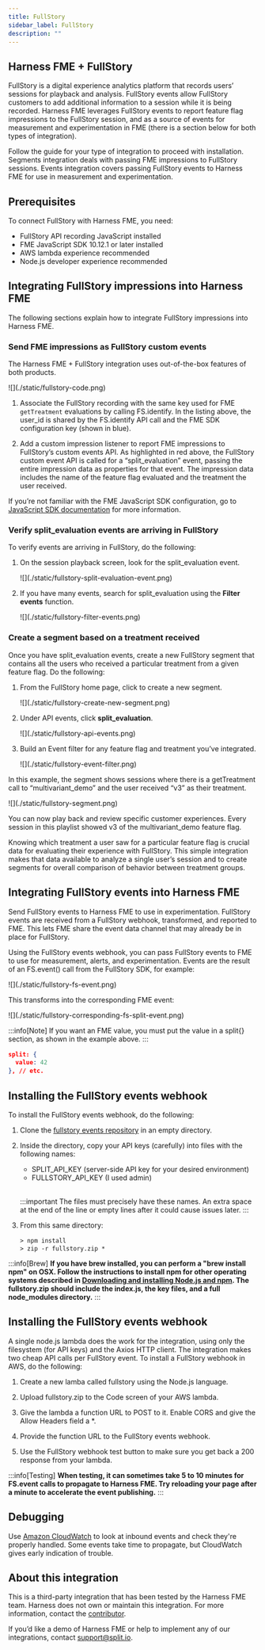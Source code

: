 ```yaml
---
title: FullStory
sidebar_label: FullStory
description: ""
---
```


<p>
  <button hidden style={{borderRadius:'8px', border:'1px', fontFamily:'Courier New', fontWeight:'800', textAlign:'left'}}> help.split.io link: https://help.split.io/hc/en-us/articles/360045937831-FullStory </button>
</p>

## Harness FME + FullStory

FullStory is a digital experience analytics platform that records users’ sessions for playback and analysis. FullStory events allow FullStory customers to add additional information to a session while it is being recorded. Harness FME leverages FullStory events to report feature flag impressions to the FullStory session, and as a source of events for measurement and experimentation in FME (there is a section below for both types of integration). 

Follow the guide for your type of integration to proceed with installation. Segments integration deals with passing FME impressions to FullStory sessions. Events integration covers passing FullStory events to Harness FME for use in measurement and experimentation.

## Prerequisites

To connect FullStory with Harness FME, you need:

* FullStory API recording JavaScript installed
* FME JavaScript SDK 10.12.1 or later installed
* AWS lambda experience recommended
* Node.js developer experience recommended

## Integrating FullStory impressions into Harness FME

The following sections explain how to integrate FullStory impressions into Harness FME.

### Send FME impressions as FullStory custom events

The Harness FME + FullStory integration uses out-of-the-box features of both products.

<div style={{maxWidth:700}}> ![](./static/fullstory-code.png) </div>
 
1. Associate the FullStory recording with the same key used for FME `getTreatment` evaluations by calling FS.identify. In the listing above, the user_id is shared by the FS.identify API call and the FME SDK configuration key (shown in blue).

2. Add a custom impression listener to report FME impressions to FullStory’s custom events API. As highlighted in red above, the FullStory custom event API is called for a “split_evaluation” event, passing the entire impression data as properties for that event. The impression data includes the name of the feature flag evaluated and the treatment the user received.

If you’re not familiar with the FME JavaScript SDK configuration, go to [JavaScript SDK documentation](/docs/feature-management-experimentation/sdks-and-infrastructure/client-side-sdks/javascript-sdk) for more information.

### Verify split_evaluation events are arriving in FullStory

To verify events are arriving in FullStory, do the following:

1. On the session playback screen, look for the split_evaluation event.

   <div style={{maxWidth:600}}> ![](./static/fullstory-split-evaluation-event.png) </div>

2. If you have many events, search for split_evaluation using the **Filter events** function.

   <div style={{maxWidth:600}}> ![](./static/fullstory-filter-events.png) </div>

### Create a segment based on a treatment received

Once you have split_evaluation events, create a new FullStory segment that contains all the users who received a particular treatment from a given feature flag. Do the following:

1. From the FullStory home page, click to create a new segment.

   <div style={{maxWidth:300}}> ![](./static/fullstory-create-new-segment.png) </div>

2. Under API events, click **split_evaluation**.

   <div style={{maxWidth:300}}> ![](./static/fullstory-api-events.png) </div>

3. Build an Event filter for any feature flag and treatment you’ve integrated.

   <div style={{maxWidth:600}}> ![](./static/fullstory-event-filter.png) </div>

  In this example, the segment shows sessions where there is a getTreatment call to “multivariant_demo” and the user received “v3” as their treatment.

   <div style={{maxWidth:500}}> ![](./static/fullstory-segment.png) </div>

You can now play back and review specific customer experiences. Every session in this playlist showed v3 of the multivariant_demo feature flag.

Knowing which treatment a user saw for a particular feature flag is crucial data for evaluating their experience with FullStory. This simple integration makes that data available to analyze a single user’s session and to create segments for overall comparison of behavior between treatment groups.

## Integrating FullStory events into Harness FME

Send FullStory events to Harness FME to use in experimentation. FullStory events are received from a FullStory webhook, transformed, and reported to FME. This lets FME share the event data channel that may already be in place for FullStory.

Using the FullStory events webhook, you can pass FullStory events to FME to use for measurement, alerts, and experimentation. Events are the result of an FS.event() call from the FullStory SDK, for example:

<div style={{maxWidth:600}}> ![](./static/fullstory-fs-event.png) </div>

This transforms into the corresponding FME event:

<div style={{maxWidth:600}}> ![](./static/fullstory-corresponding-fs-split-event.png) </div>

:::info[Note]
If you want an FME value, you must put the value in a split{} section, as shown in the example above.
:::

```json
split: {
  value: 42
}, // etc.
```

## Installing the FullStory events webhook

To install the FullStory events webhook, do the following:

1. Clone the [fullstory events repository](https://github.com/splitio/fullstory-events-2-split) in an empty directory.

2. Inside the directory, copy your API keys (carefully) into files with the following names:
   * SPLIT_API_KEY (server-side API key for your desired environment)
   * FULLSTORY_API_KEY (I used admin)<br /><br />

   :::important
   The files must precisely have these names. An extra space at the end of the line or empty lines after it could cause issues later.
   :::

3. From this same directory:

<ul>

```
> npm install 
> zip -r fullstory.zip *
```

</ul>

:::info[Brew]
**If you have brew installed, you can perform a "brew install npm" on OSX. Follow the instructions to install npm for other operating systems described in [Downloading and installing Node.js and npm](https://docs.npmjs.com/downloading-and-installing-node-js-and-npm). The fullstory.zip should include the index.js, the key files, and a full node_modules directory.**
:::

## Installing the FullStory events webhook

A single node.js lambda does the work for the integration, using only the filesystem (for API keys) and the Axios HTTP client. The integration makes two cheap API calls per FullStory event. To install a FullStory webhook in AWS, do the following:

1. Create a new lamba called fullstory using the Node.js language.

2. Upload fullstory.zip to the Code screen of your AWS lambda.

3. Give the lambda a function URL to POST to it. Enable CORS and give the Allow Headers field a *.

4. Provide the function URL to the FullStory events webhook.

5. Use the FullStory webhook test button to make sure you get back a 200 response from your lambda.

:::info[Testing]
**When testing, it can sometimes take 5 to 10 minutes for FS.event calls to propagate to Harness FME. Try reloading your page after a minute to accelerate the event publishing.**
:::

## Debugging

Use [Amazon CloudWatch](https://docs.aws.amazon.com/AmazonCloudWatch/latest/monitoring/WhatIsCloudWatch.html) to look at inbound events and check they're properly handled. Some events take time to propagate, but CloudWatch gives early indication of trouble.

## About this integration

This is a third-party integration that has been tested by the Harness FME team. Harness does not own or maintain this integration. For more information, contact the [contributor](mailto:david.martin@split.io).

If you’d like a demo of Harness FME or help to implement any of our integrations, contact [support@split.io](mailto:support@split.io).